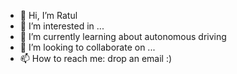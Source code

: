 - 👋 Hi, I’m Ratul
- 👀 I’m interested in ...
- 🌱 I’m currently learning about autonomous driving
- 💞️ I’m looking to collaborate on ...
- 📫 How to reach me: drop an email :)

<!---
ratulKabir/ratulKabir is a ✨ special ✨ repository because its `README.md` (this file) appears on your GitHub profile.
You can click the Preview link to take a look at your changes.
--->
